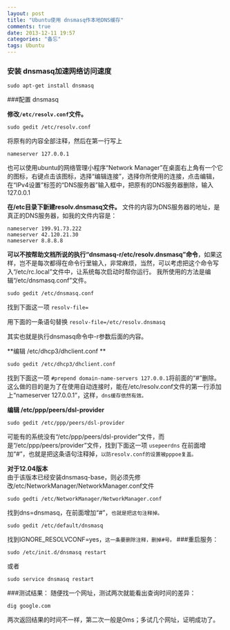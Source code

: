 ```yaml
---
layout: post
title: "Ubuntu使用 dnsmasq作本地DNS缓存"
comments: true
date: 2013-12-11 19:57
categories: "备忘"
tags: Ubuntu
---
```

### 安装 dnsmasq加速网络访问速度

    sudo apt-get install dnsmasq
###配置 dnsmasq

**修改`/etc/resolv.conf`文件。**  

    sudo gedit /etc/resolv.conf   

将原有的内容全部注释，然后在第一行写上   

    nameserver 127.0.0.1
也可以使用ubuntu的网络管理小程序“Network Manager”在桌面右上角有一个它的图标，右键点击该图标，选择“编辑连接”，选择你所使用的连接，点击编辑，在“IPv4设置”标签的“DNS服务器”输入框中，把原有的DNS服务器删除，输入 127.0.0.1  

**在/etc目录下新建resolv.dnsmasq文件。** 文件的内容为DNS服务器的地址，是真正的DNS服务器，如我的文件内容是：  

    nameserver 199.91.73.222  
    nameserver 42.120.21.30  
    nameserver 8.8.8.8  

**可以不按帮助文档所说的执行“dnsmasq-r/etc/resolv.dnsmasq”命令**，如果这样，岂不是每次都得在命令行里输入，非常麻烦，当然，可以考虑把这个命令写入“/etc/rc.local”文件中，让系统每次启动时帮你运行。 
我所使用的方法是编辑“/etc/dnsmasq.conf”文件。  

    sudo gedit /etc/dnsmasq.conf

找到下面这一项 `resolv-file=`  

用下面的一条语句替换 `resolv-file=/etc/resolv.dnsmasq`

其实也就是执行dnsmasq命令中-r参数后面的内容。  

**编辑 /etc/dhcp3/dhclient.conf **

    sudo gedit /etc/dhcp3/dhclient.conf 

找到下面这一项 `#prepend domain-name-servers 127.0.0.1`将前面的“#”删除。这么做的目的是为了在使用自动连接时，能在/etc/resolv.conf文件的第一行添加上“nameserver 127.0.0.1”，这样，`dns缓存依然有效。`  

**编辑 /etc/ppp/peers/dsl-provider**  

    sudo gedit /etc/ppp/peers/dsl-provider 
    
可能有的系统没有“/etc/ppp/peers/dsl-provider”文件，而是“/etc/ppp/peers/provider”文件，找到下面这一项 `usepeerdns`
在前面增加“#”，也就是把这条语句注释掉，`以防resolv.conf的设置被pppoe复盖。`  

**对于12.04版本**  
由于该版本已经安装dnsmasq-base，则必须先修改/etc/NetworkManager/NetworkManager.conf文件  

    sudo gedti /etc/NetworkManager/NetworkManager.conf  
找到dns=dnsmasq，在前面增加“#”，`也就是把这句注释掉。`  

    sudo gedit /etc/default/dnsmasq
找到IGNORE_RESOLVCONF=yes，`这一条要删除注释，删掉#号。`
###重启服务：  

    sudo /etc/init.d/dnsmasq restart
或者   

    sudo service dnsmasq restart
###测试结果：
随便找一个网址，测试两次就能看出查询时间的差异：  

    dig google.com
两次返回结果的时间不一样，第二次一般是0ms；多试几个网址，证明成功了。


